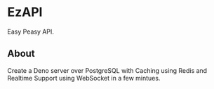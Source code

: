 # EzAPI
Easy Peasy API.  

## About
Create a Deno server over PostgreSQL with Caching using Redis and Realtime Support using WebSocket in a few mintues.